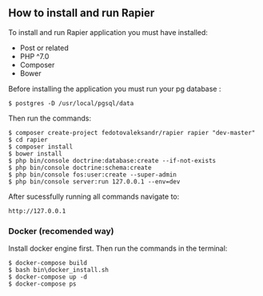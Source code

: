 ## How to install and run Rapier

To install and run Rapier application you must have installed:

- Post or related
- PHP ^7.0
- Composer
- Bower

Before installing the application you must run your pg database :

```shell
$ postgres -D /usr/local/pgsql/data
```

Then run the commands:

```shell
$ composer create-project fedotovaleksandr/rapier rapier "dev-master"
$ cd rapier
$ composer install
$ bower install
$ php bin/console doctrine:database:create --if-not-exists
$ php bin/console doctrine:schema:create
$ php bin/console fos:user:create --super-admin
$ php bin/console server:run 127.0.0.1 --env=dev

```

After sucessfully running all commands navigate to:

```
http://127.0.0.1
```

### Docker (recomended way)

Install docker engine first. Then run the commands in the terminal:

```shell
$ docker-compose build
$ bash bin\docker_install.sh
$ docker-compose up -d
$ docker-compose ps
```

